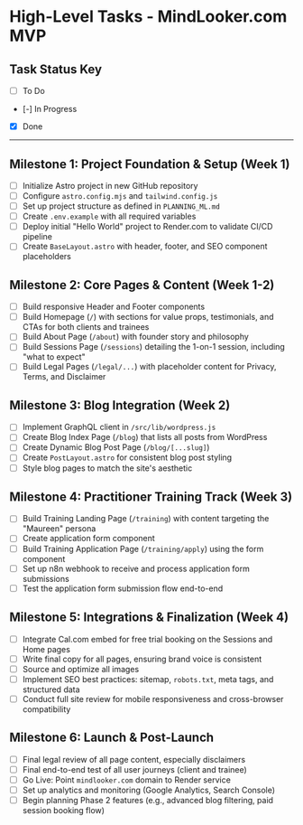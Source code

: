 # High-Level Tasks - MindLooker.com MVP

## Task Status Key
- [ ] To Do
- [-] In Progress
- [x] Done

---

## Milestone 1: Project Foundation & Setup (Week 1)
- [ ] Initialize Astro project in new GitHub repository
- [ ] Configure `astro.config.mjs` and `tailwind.config.js`
- [ ] Set up project structure as defined in `PLANNING_ML.md`
- [ ] Create `.env.example` with all required variables
- [ ] Deploy initial "Hello World" project to Render.com to validate CI/CD pipeline
- [ ] Create `BaseLayout.astro` with header, footer, and SEO component placeholders

## Milestone 2: Core Pages & Content (Week 1-2)
- [ ] Build responsive Header and Footer components
- [ ] Build Homepage (`/`) with sections for value props, testimonials, and CTAs for both clients and trainees
- [ ] Build About Page (`/about`) with founder story and philosophy
- [ ] Build Sessions Page (`/sessions`) detailing the 1-on-1 session, including "what to expect"
- [ ] Build Legal Pages (`/legal/...`) with placeholder content for Privacy, Terms, and Disclaimer

## Milestone 3: Blog Integration (Week 2)
- [ ] Implement GraphQL client in `/src/lib/wordpress.js`
- [ ] Create Blog Index Page (`/blog`) that lists all posts from WordPress
- [ ] Create Dynamic Blog Post Page (`/blog/[...slug]`)
- [ ] Create `PostLayout.astro` for consistent blog post styling
- [ ] Style blog pages to match the site's aesthetic

## Milestone 4: Practitioner Training Track (Week 3)
- [ ] Build Training Landing Page (`/training`) with content targeting the "Maureen" persona
- [ ] Create application form component
- [ ] Build Training Application Page (`/training/apply`) using the form component
- [ ] Set up n8n webhook to receive and process application form submissions
- [ ] Test the application form submission flow end-to-end

## Milestone 5: Integrations & Finalization (Week 4)
- [ ] Integrate Cal.com embed for free trial booking on the Sessions and Home pages
- [ ] Write final copy for all pages, ensuring brand voice is consistent
- [ ] Source and optimize all images
- [ ] Implement SEO best practices: sitemap, `robots.txt`, meta tags, and structured data
- [ ] Conduct full site review for mobile responsiveness and cross-browser compatibility

## Milestone 6: Launch & Post-Launch
- [ ] Final legal review of all page content, especially disclaimers
- [ ] Final end-to-end test of all user journeys (client and trainee)
- [ ] Go Live: Point `mindlooker.com` domain to Render service
- [ ] Set up analytics and monitoring (Google Analytics, Search Console)
- [ ] Begin planning Phase 2 features (e.g., advanced blog filtering, paid session booking flow)